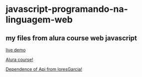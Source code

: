 # javascript-programando-na-linguagem-web
## my files from alura course web javascript

[live demo](https://javascript-web-alura.vercel.app/)

 [Alura course!](https://cursos.alura.com.br/course/javascript-programando-na-linguagem-web)
 
[Dependence of Api from loresGarcia!](https://raw.githubusercontent.com/loresgarcia/Pacientes-API/master/pacientes.json)


